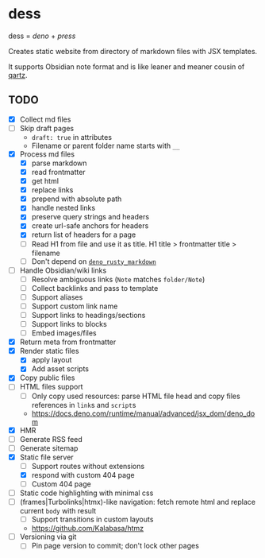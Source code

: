 # dess

dess = _deno_ + _press_

Creates static website from directory of markdown files with JSX templates.

It supports Obsidian note format and is like leaner and meaner cousin of
[qartz](https://quartz.jzhao.xyz).

## TODO

- [x] Collect md files
- [ ] Skip draft pages
  - `draft: true` in attributes
  - Filename or parent folder name starts with `__`
- [x] Process md files
  - [x] parse markdown
  - [x] read frontmatter
  - [x] get html
  - [x] replace links
  - [x] prepend with absolute path
  - [x] handle nested links
  - [x] preserve query strings and headers
  - [x] create url-safe anchors for headers
  - [x] return list of headers for a page
  - [ ] Read H1 from file and use it as title. H1 title > frontmatter title > filename
  - [ ] Don't depend on
        [`deno_rusty_markdown`](https://github.com/arguablykomodo/deno_rusty_markdown)
- [ ] Handle Obsidian/wiki links
  - [ ] Resolve ambiguous links (`Note` matches `folder/Note`)
  - [ ] Collect backlinks and pass to template
  - [ ] Support aliases
  - [ ] Support custom link name
  - [ ] Support links to headings/sections
  - [ ] Support links to blocks
  - [ ] Embed images/files
- [x] Return meta from frontmatter
- [x] Render static files
  - [x] apply layout
  - [x] Add asset scripts
- [x] Copy public files
- [ ] HTML files support
  - [ ] Only copy used resources: parse HTML file head and copy files references in `link`s and
        `script`s
  - https://docs.deno.com/runtime/manual/advanced/jsx_dom/deno_dom
- [x] HMR
- [ ] Generate RSS feed
- [ ] Generate sitemap
- [x] Static file server
  - [ ] Support routes without extensions
  - [x] respond with custom 404 page
  - [ ] Custom 404 page
- [ ] Static code highlighting with minimal css
- [ ] (frames|Turbolinks|htmx)-like navigation: fetch remote html and replace current `body` with
      result
  - [ ] Support transitions in custom layouts
  - https://github.com/Kalabasa/htmz
- [ ] Versioning via git
  - [ ] Pin page version to commit; don't lock other pages
